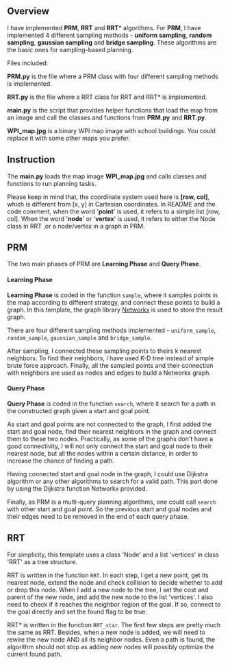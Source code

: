 
## Overview

I have implemented **PRM**, **RRT** and **RRT*** algorithms. For **PRM**, I have implemented 4 different sampling methods - **uniform sampling**, **random sampling**, **gaussian sampling** and **bridge sampling**. These algorithms are the basic ones for sampling-based planning. 

Files included:

**PRM.py** is the file where a PRM class with four different sampling methods is implemented.

**RRT.py** is the file where a RRT class for RRT and RRT* is implemented.

**main.py** is the script that provides helper functions that load the map from an image and call the classes and functions from **PRM.py** and **RRT.py**. 

**WPI_map.jpg** is a binary WPI map image with school buildings. You could replace it with some other maps you prefer.


## Instruction

The **main.py** loads the map image **WPI_map.jpg** and calls classes and functions to run planning tasks. 

Please keep in mind that, the coordinate system used here is **[row, col]**, which is different from [x, y] in Cartesian coordinates. In README and the code comment, when the word '**point**' is used, it refers to a simple list [row, col]. When the word '**node**' or '**vertex**' is used, it refers to either the Node class in RRT ,or a node/vertex in a graph in PRM. 

## PRM

The two main phases of PRM are **Learning Phase** and **Query Phase**. 

#### Learning Phase

**Learning Phase** is coded in the function `sample`, where it samples points in the map according to different strategy, and connect these points to build a graph. In this template, the graph library [Networkx](https://networkx.org/documentation/stable/) is used to store the result graph. 

There are four different sampling methods implemented - `uniform_sample`, `random_sample`, `gaussian_sample` and `bridge_sample`. 

After sampling, I connected these sampling points to theirs k nearest neighbors. To find their neighbors, I have used K-D tree instead of simple brute force approach. 
Finally,  all the sampled points and their connection with neighbors are used as nodes and edges to build a Networkx graph.

#### Query Phase

**Query Phase** is coded in the function `search`, where it search for a path in the constructed graph given a start and goal point.

As start and goal points are not connected to the graph, I first added the start and goal node, find their nearest neighbors in the graph and connect them to these two nodes. Practically, as some of the graphs don't have a good connectivity, I will not only connect the start and goal node to their nearest node, but all the nodes within a certain distance, in order to increase the chance of finding a path.

Having connected start and goal node in the graph, I could use Dijkstra algorithm or any other algorithms to search for a valid path. This part done by using the Dijkstra function Networkx provided.

Finally, as PRM is a multi-query planning algorithms, one could call `search` with other start and goal point. So the previous start and goal nodes and their edges need to be removed in the end of each query phase. 


## RRT

For simplicity, this template uses a class 'Node' and a list 'vertices' in class 'RRT' as a tree structure. 

RRT is written in the function `RRT`. In each step, I get a new point, get its nearest node, extend the node and check collision to decide whether to add or drop this node. When I add a new node to the tree, I set the cost and parent of the new node, and add the new node to the list 'vertices'. I also need to check if it reaches the neighbor region of the goal. If so, connect to the goal directly and set the found flag to be true.

RRT* is written in the function `RRT_star`. The first few steps are pretty much the same as RRT. Besides, when a new node is added, we will need to rewire the new node AND all its neighbor nodes. Even a path is found, the algorithm should not stop as adding new nodes will possibly optimize the current found path.


